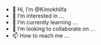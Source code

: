 - 👋 Hi, I’m @Kimokhlifa
- 👀 I’m interested in ...
- 🌱 I’m currently learning ...
- 💞️ I’m looking to collaborate on ...
- 📫 How to reach me ...

<!---
Kimokhlifa/Kimokhlifa is a ✨ special ✨ repository because its `README.md` (this file) appears on your GitHub profile.
You can click the Preview link to take a look at your changes.
--->
